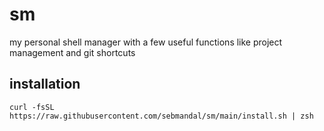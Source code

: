 # sm

my personal shell manager with a few useful functions like project management and git shortcuts

## installation

```shell
curl -fsSL https://raw.githubusercontent.com/sebmandal/sm/main/install.sh | zsh
```
